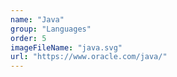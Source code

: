 ```yaml
---
name: "Java"
group: "Languages"
order: 5
imageFileName: "java.svg"
url: "https://www.oracle.com/java/"
---
```

